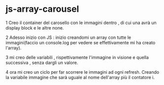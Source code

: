 # js-array-carousel


1 Creo il container del carosello con le immagini dentro , di cui una avrà un display block e le altre none.


2 Adesso inizio con JS : inizio creandomi un array con tutte le immagini(faccio un console.log per vedere se effettivamente mi ha creato l'array).

3 mi creo delle variabili , rispettivamente l'immagine in visione e quella successiva , senza dargli un valore.

4 ora mi creo un ciclo per far scorrere le immagini ad ogni refresh. Creando la variabile immagine che sarà uguale al nome dell'array più il contatore i.